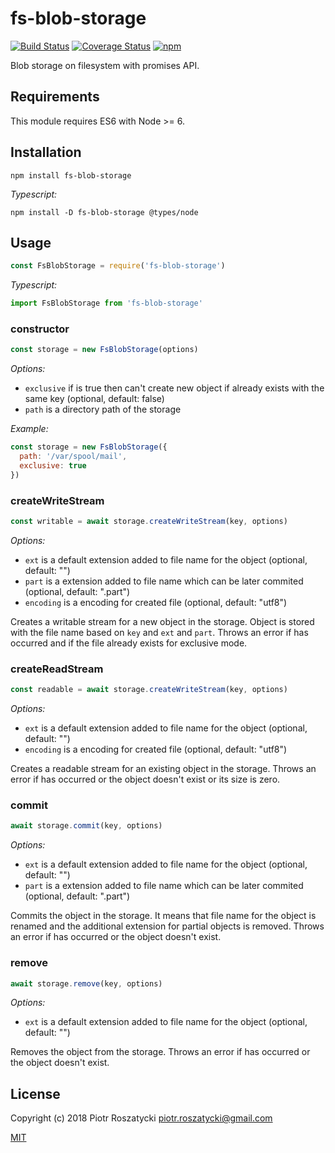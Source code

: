 # fs-blob-storage

[![Build Status](https://secure.travis-ci.org/dex4er/js-fs-blob-storage.svg)](http://travis-ci.org/dex4er/js-fs-blob-storage) [![Coverage Status](https://coveralls.io/repos/github/dex4er/js-fs-blob-storage/badge.svg)](https://coveralls.io/github/dex4er/js-fs-blob-storage) [![npm](https://img.shields.io/npm/v/fs-blob-storage.svg)](https://www.npmjs.com/package/fs-blob-storage)

Blob storage on filesystem with promises API.

## Requirements

This module requires ES6 with Node >= 6.

## Installation

```shell
npm install fs-blob-storage
```

_Typescript:_

```shell
npm install -D fs-blob-storage @types/node
```

## Usage

```js
const FsBlobStorage = require('fs-blob-storage')
```

_Typescript:_

```ts
import FsBlobStorage from 'fs-blob-storage'
```

### constructor

```js
const storage = new FsBlobStorage(options)
```

_Options:_

* `exclusive` if is true then can't create new object if already exists with
  the same key (optional, default: false)
* `path` is a directory path of the storage

_Example:_

```js
const storage = new FsBlobStorage({
  path: '/var/spool/mail',
  exclusive: true
})
```

### createWriteStream

```js
const writable = await storage.createWriteStream(key, options)
```

_Options:_

* `ext` is a default extension added to file name for the object (optional,
   default: "")
* `part` is a extension added to file name which can be later commited
   (optional, default: ".part")
* `encoding` is a encoding for created file (optional, default: "utf8")

Creates a writable stream for a new object in the storage. Object is stored with
the file name based on `key` and `ext` and `part`. Throws an error if has
occurred and if the file already exists for exclusive mode.

### createReadStream

```js
const readable = await storage.createWriteStream(key, options)
```

_Options:_

* `ext` is a default extension added to file name for the object (optional,
   default: "")
* `encoding` is a encoding for created file (optional, default: "utf8")

Creates a readable stream for an existing object in the storage. Throws an error
if has occurred or the object doesn't exist or its size is zero.

### commit

```js
await storage.commit(key, options)
```

_Options:_

* `ext` is a default extension added to file name for the object (optional,
   default: "")
* `part` is a extension added to file name which can be later commited
   (optional, default: ".part")

Commits the object in the storage. It means that file name for the object is
renamed and the additional extension for partial objects is removed. Throws an
error if has occurred or the object doesn't exist.

### remove

```js
await storage.remove(key, options)
```

_Options:_

* `ext` is a default extension added to file name for the object (optional,
   default: "")

Removes the object from the storage. Throws an error if has occurred or the
object doesn't exist.

## License

Copyright (c) 2018 Piotr Roszatycki <piotr.roszatycki@gmail.com>

[MIT](https://opensource.org/licenses/MIT)
